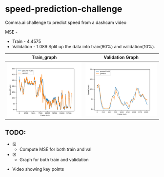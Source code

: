 # speed-prediction-challenge
Comma.ai challenge to predict speed from a dashcam video

MSE -
 - Train - 4.4575
 - Validation - 1.089
Split up the data into train(90%) and validation(10%). 

Train_graph | Validation Graph
 --- | --- 
![](/train_graph.png) | ![](/validation_graph.png)

## TODO:
 - [x] - Compute MSE for both train and val
 - [x] - Graph for both train and validation
 - Video showing key points